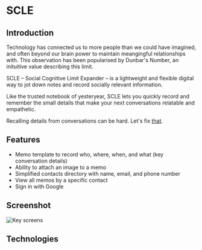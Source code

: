 # SCLE

## Introduction

Technology has connected us to more people than we could have imagined, and often beyond our brain power to maintain meangingful relationships with. This observation has been popularised by Dunbar's Number, an inituitive value describing this limit.

SCLE – Social Cognitive Limit Expander – is a lightweight and flexible digital way to jot down notes and record socially relevant information.

Like the trusted notebook of yesteryear, SCLE lets you quickly record and remember the small details that make your next conversations relatable and empathetic.  

Recalling details from conversations can be hard. Let's fix [that](https://scle-44d0f77b81bd.herokuapp.com).

## Features

- Memo template to record who, where, when, and what (key conversation details)
- Ability to attach an image to a memo
- Simplified contacts directory with name, email, and phone number
- View all memos by a specific contact
- Sign in with Google

## Screenshot
![Key screens](https://i.imgur.com/cfViF5r.jpg)

## Technologies

